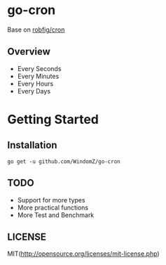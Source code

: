 # go-cron

Base on [robfig/cron](https://github.com/robfig/cron)

## Overview

* Every Seconds
* Every Minutes
* Every Hours
* Every Days

# Getting Started

## Installation

```
go get -u github.com/WindomZ/go-cron
```

## TODO

* Support for more types
* More practical functions
* More Test and Benchmark

## LICENSE

MIT(http://opensource.org/licenses/mit-license.php)
